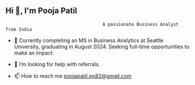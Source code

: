 ## Hi 👋, I'm Pooja Patil
                                         A passionate Business Analyst from India
- 🌱 Currently completing an MS in Business Analytics at Seattle University, graduating in August 2024. Seeking full-time opportunities to make an impact.
  
- 🤝 I’m looking for help with referrals.
  
- 📫 How to reach me poojapatil.pp82@gmail.com
  

<!--
**poojapatilhr/poojapatilhr** is a ✨ _special_ ✨ repository because its `README.md` (this file) appears on your GitHub profile.

Here are some ideas to get you started:


- 🌱 I’m currently learning ...
- 👯 I’m looking to collaborate on ...
- 🤔 I’m looking for help with ...
- 💬 Ask me about ...
- 📫 How to reach me: ...
- 😄 Pronouns: ...
- ⚡ Fun fact: ...
-->
